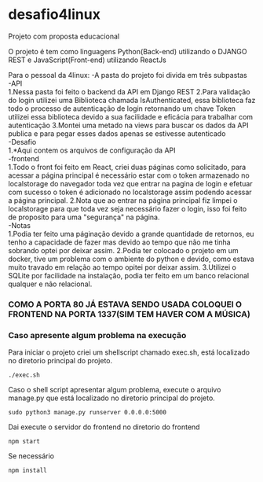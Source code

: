 # desafio4linux
Projeto com proposta educacional

O projeto é tem como linguagens Python(Back-end) utilizando o DJANGO REST e JavaScript(Front-end) utilizando ReactJs

Para o pessoal da 4linux:
 -A pasta do projeto foi divida em três subpastas
 <br>
  -API
    <br>
    1.Nessa pasta foi feito o backend da API em Django REST
    2.Para validação do login utilizei uma Biblioteca chamada IsAuthenticated, essa biblioteca faz todo o processo de autenticação de login retornando um chave Token utilizei   essa biblioteca devido a sua facilidade e eficácia para trabalhar com autenticação
    3.Montei uma metado na views para buscar os dados da API publica e para pegar esses dados apenas se estivesse autenticado
  <br>
  -Desafio
   <br>
   1.*Aqui contem os arquivos de configuração da API
   <br>
  -frontend
  <br>
    1.Todo o front foi feito em React, criei duas páginas como solicitado, para acessar a página principal é necessário estar com o token armazenado no localstorage do navegador
    toda vez que entrar na pagina de login e efetuar com sucesso o token é adicionado no localstorage assim podendo acessar a página principal.
    2.Nota que ao entrar na página principal fiz limpei o localstorage para que toda vez seja necessário fazer o login, isso foi feito de proposito para uma "segurança" na      página.
    <br>
  -Notas
  <br>
    1.Podia ter feito uma páginação devido a grande quantidade de retornos, eu tenho a capacidade de fazer mas devido ao tempo que não me tinha sobrando optei por deixar assim.
    2.Podia ter colocado o projeto em um docker, tive um problema com o ambiente do python e devido, como estava muito travado em relação ao tempo opitei por deixar assim.
    3.Utilizei o SQLite por facilidade na instalação, podia ter feito em um banco relacional qualquer e não relacional.
    
    
<h3>COMO A PORTA 80 JÁ ESTAVA SENDO USADA COLOQUEI O FRONTEND NA PORTA 1337(SIM TEM HAVER COM A MÚSICA)<h3>
 
 
 <h3>Caso apresente algum problema na execução</h3>
 Para iniciar o projeto criei um shellscript chamado exec.sh, está localizado no diretorio principal do projeto.
 
 ```
 ./exec.sh
 ```
 
Caso o shell script apresentar algum problema, execute o arquivo manage.py que está localizado no diretorio principal do projeto.

```
sudo python3 manage.py runserver 0.0.0.0:5000
```

Dai execute o servidor do frontend no diretorio do frontend

```
npm start
```

Se necessário

```
npm install
```

    
